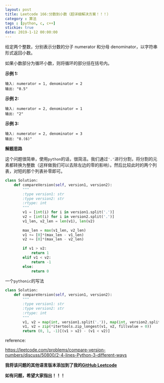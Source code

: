 ```yaml
---
layout: post
title: Leetcode 166:分数到小数（超详细解决方案！！！）
category : 算法
tags : [python, c, c++]
stickie: true
date: 2019-1-12 00:00:00
---
```


给定两个整数，分别表示分数的分子 numerator 和分母 denominator，以字符串形式返回小数。

如果小数部分为循环小数，则将循环的部分括在括号内。

**示例 1:**

```
输入: numerator = 1, denominator = 2
输出: "0.5"
```

**示例 2:**

```
输入: numerator = 2, denominator = 1
输出: "2"
```

**示例 3:**

```
输入: numerator = 2, denominator = 3
输出: "0.(6)"
```

**解题思路**

这个问题很简单，使用`python`的话，很简洁。我们通过`'.'`进行分割，将分割的元素都转换为整数（这样做我们可以去除左边的零的影响）。然后比较此时的两个列表，对短的那个列表补零即可。

```python
class Solution:
    def compareVersion(self, version1, version2):
        """
        :type version1: str
        :type version2: str
        :rtype: int
        """
        v1 = [int(i) for i in version1.split('.')]
        v2 = [int(i) for i in version2.split('.')]
        v1_len, v2_len = len(v1), len(v2)
        
        max_len = max(v1_len, v2_len)
        v1 += [0]*(max_len - v1_len)
        v2 += [0]*(max_len - v2_len)
        
        if v1 > v2:
            return 1
        elif v1 < v2:
            return -1
        else:
            return 0
```

一个`pythonic`的写法

```python
class Solution:
    def compareVersion(self, version1, version2):
        """
        :type version1: str
        :type version2: str
        :rtype: int
        """
        v1, v2 = map(int, version1.split('.')), map(int, version2.split('.'))
        v1, v2 = zip(*itertools.zip_longest(v1, v2, fillvalue = 0))
        return (0, 1, -1)[(v1 > v2) - (v1 < v2)]
```

reference:

https://leetcode.com/problems/compare-version-numbers/discuss/50800/2-4-lines-Python-3-different-ways

**我将该问题的其他语言版本添加到了我的[GitHub Leetcode](https://github.com/luliyucoordinate/Leetcode)**

**如有问题，希望大家指出！！！**